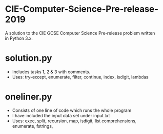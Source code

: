 # CIE-Computer-Science-Pre-release-2019
A solution to the CIE GCSE Computer Science Pre-release problem written in Python 3.x.

# solution.py
- Includes tasks 1, 2 & 3 with comments.
- Uses: try-except, enumerate, filter, continue, index, isdigit, lambdas

# oneliner.py
- Consists of one line of code which runs the whole program
- I have included the input data set under input.txt
- Uses: exec, split, recursion, map, isdigit, list comprehensions, enumerate, fstrings, 
